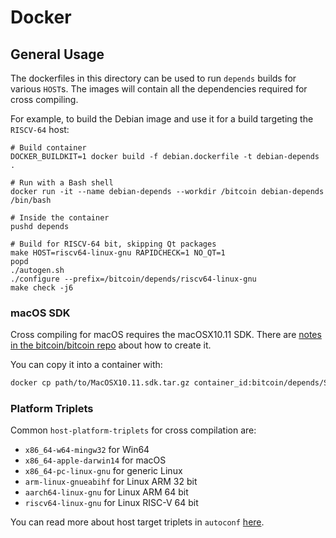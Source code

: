# Docker

## General Usage

The dockerfiles in this directory can be used to run `depends` builds for various `HOST`s.
The images will contain all the dependencies required for cross compiling.


For example, to build the Debian image and use it for a build targeting the `RISCV-64` host:

```shell
# Build container
DOCKER_BUILDKIT=1 docker build -f debian.dockerfile -t debian-depends .

# Run with a Bash shell
docker run -it --name debian-depends --workdir /bitcoin debian-depends /bin/bash

# Inside the container
pushd depends

# Build for RISCV-64 bit, skipping Qt packages
make HOST=riscv64-linux-gnu RAPIDCHECK=1 NO_QT=1
popd
./autogen.sh
./configure --prefix=/bitcoin/depends/riscv64-linux-gnu
make check -j6
```

### macOS SDK
Cross compiling for macOS requires the macOSX10.11 SDK. 
There are [notes in the bitcoin/bitcoin repo](https://github.com/bitcoin/bitcoin/blob/master/doc/build-osx.md#deterministic-macos-dmg-notes) about how to create it.

You can copy it into a container with:
```bash
docker cp path/to/MacOSX10.11.sdk.tar.gz container_id:bitcoin/depends/SDKs
```

### Platform Triplets
Common `host-platform-triplets` for cross compilation are:

- `x86_64-w64-mingw32` for Win64
- `x86_64-apple-darwin14` for macOS
- `x86_64-pc-linux-gnu` for generic Linux
- `arm-linux-gnueabihf` for Linux ARM 32 bit
- `aarch64-linux-gnu` for Linux ARM 64 bit
- `riscv64-linux-gnu` for Linux RISC-V 64 bit

You can read more about host target triplets in `autoconf` [here](https://www.gnu.org/software/autoconf/manual/autoconf-2.69/html_node/Specifying-Target-Triplets.html).
